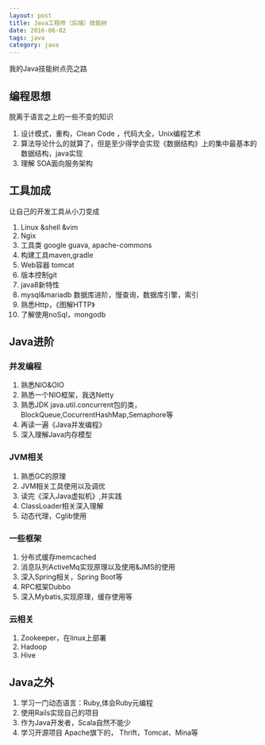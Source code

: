 ```yaml
---
layout: post
title: Java工程师（后端）技能树
date: 2016-06-02
tags: java
category: java
---
```



我的Java技能树点亮之路

## 编程思想


脱离于语言之上的一些不变的知识

1. 设计模式，重构，Clean Code ，代码大全，Unix编程艺术
2. 算法导论什么的就算了，但是至少得学会实现《数据结构》上的集中最基本的数据结构，java实现
3. 理解 SOA面向服务架构


## 工具加成
让自己的开发工具从小刀变成
1. Linux &shell &vim
2. Ngix
3. 工具类 google guava, apache-commons
4. 构建工具maven,gradle
5. Web容器 tomcat
6. 版本控制git
7. java8新特性
8. mysql&mariadb 数据库进阶，慢查询，数据库引擎，索引
9. 熟悉Http，《图解HTTP》
10. 了解使用noSql，mongodb
<!-- more -->
## Java进阶
### 并发编程
1. 熟悉NIO&OIO
2. 熟悉一个NIO框架，我选Netty
3. 熟悉JDK java.util.concurrent包的类，BlockQueue,CocurrentHashMap,Semaphore等
4. 再读一遍《Java并发编程》
5. 深入理解Java内存模型

### JVM相关
1. 熟悉GC的原理
2. JVM相关工具使用以及调优
3. 读完《深入Java虚拟机》,并实践
4. ClassLoader相关深入理解
5. 动态代理，Cglib使用
### 一些框架
1. 分布式缓存memcached
2. 消息队列ActiveMq实现原理以及使用&JMS的使用
3. 深入Spring相关，Spring Boot等
4. RPC框架Dubbo
5. 深入Mybatis,实现原理，缓存使用等
### 云相关
1. Zookeeper，在linux上部署
2. Hadoop
3. Hive

## Java之外
1. 学习一门动态语言：Ruby,体会Ruby元编程
2. 使用Rails实现自己的项目
3. 作为Java开发者，Scala自然不能少
4. 学习开源项目 Apache旗下的， Thrift，Tomcat、Mina等
